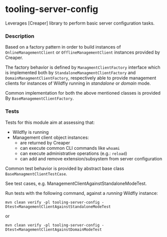 # tooling-server-config
 Leverages [Creaper] library to perform basic server configuration tasks.

### Description 
Based on a factory pattern in order to build instances of `OnlineManagementClient` or
`OfflineManagementClient` instances provided by Creaper.

The factory behavior is defined by `ManagmentClientFactory` interface which is implemented
both by `StandaloneManagmentClientFactory` and `DomainManagmentClientFactory`, respectively able to provide
management clients for instances of Wildfly running in _standalone_ or _domain_ mode.

Common implementation for both the above mentioned classes is provided By `BaseManagementClientFactory`.

### Tests
Tests for this module aim at assessing that:
 - Wildfly is running 
 - Management client object instances:
    - are returned by Creaper
    - can execute common CLI commands like `whoami`
    - can execute administrative operations (e.g.: `reload`)
    - can add and remove extension/subsystem from server configuration
    
Common test behavior is provided by abstract base class `BaseManagmentClientTestCase`.

See test cases, e.g. ManagementClientAgainstStandaloneModeTest.  

Run tests with the following command, against a *running* Wildfly instance:
```
mvn clean verify -pl tooling-server-config -Dtest=ManagementClientAgainstStandaloneModeTest
```

or 

```
mvn clean verify -pl tooling-server-config -Dtest=ManagementClientAgainstDomainModeTest
```

